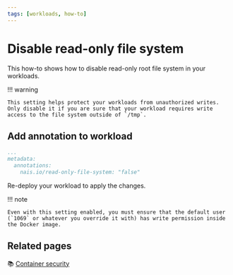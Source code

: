 ```yaml
---
tags: [workloads, how-to]
---
```


# Disable read-only file system

This how-to shows how to disable read-only root file system in your workloads.

!!! warning

    This setting helps protect your workloads from unauthorized writes. Only disable it if you are sure that your workload requires write access to the file system outside of `/tmp`.

## Add annotation to workload

```yaml title="nais.yaml"
...
metadata:
  annotations:
    nais.io/read-only-file-system: "false"
```

Re-deploy your workload to apply the changes.

!!! note

    Even with this setting enabled, you must ensure that the default user (`1069` or whatever you override it with) has write permission inside the Docker image.

## Related pages

:books: [Container security](../reference/container-security.md)

